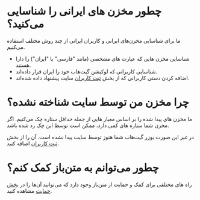 # چطور مخزن های ایرانی را شناسایی می‌‌کنید؟

ما برای شناسایی مخزن‌های ایرانی و کاربران ایرانی از چند روش مختلف استفاده می‌کنیم.

- شناسایی مخزن هایی که عبارت های مشخصی (مانند "فارسی" یا "ایران") را دارا هستند.
- شناسایی کاربرانی که لوکیشن گیت‌هاب خود را ایران قرار داده‌اند.
- اضافه کردن دستی کاربرانی که از بخش [ثبت کاربران](https://matnbaz.net/submit-user) سایت پیشنهاد داده شده‌اند.

# چرا مخزن من توسط سایت شناخته نشده؟

ما مخزن های پیدا شده را بر اساس معیار هایی از جمله حداقل ستاره چک می‌کنیم. اگر مخزن شما ستاره های کمی دارد، ممکن است توسط این چک رد شده باشد.

در غیر این صورت یوزر گیت‌هاب شما هنوز توسط سایت پیدا نشده است. آن را از بخش [ثبت کاربران](https://matnbaz.net/submit-user) اضافه کنید.

# چطور می‌توانم به متن‌باز کمک کنم؟

راه های مختلفی برای کمک و حمایت از متن‌باز وجود دارد که می‌توانید آن‌ها را در [بخش حمایت](https://matnbaz.net/about#کمک-و-حمایت) مشاهده کنید.
